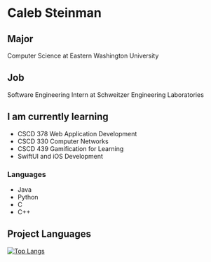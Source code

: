 # Caleb Steinman


## Major
Computer Science at Eastern Washington University

## Job
Software Engineering Intern at Schweitzer Engineering Laboratories

## I am currently learning
- CSCD 378 Web Application Development
- CSCD 330 Computer Networks
- CSCD 439 Gamification for Learning
- SwiftUI and iOS Development

### Languages
- Java
- Python
- C
- C++

## Project Languages
[![Top Langs](https://github-readme-stats.vercel.app/api/top-langs/?username=Caleb656)](https://github.com/anuraghazra/github-readme-stats)

<!--
**Caleb656/Caleb656** is a ✨ _special_ ✨ repository because its `README.md` (this file) appears on your GitHub profile.

Here are some ideas to get you started:

- 🔭 I’m currently working on ...
- 🌱 I’m currently learning ...
- 👯 I’m looking to collaborate on ...
- 🤔 I’m looking for help with ...
- 💬 Ask me about ...
- 📫 How to reach me: ...
- 😄 Pronouns: ...
- ⚡ Fun fact: ...
-->
